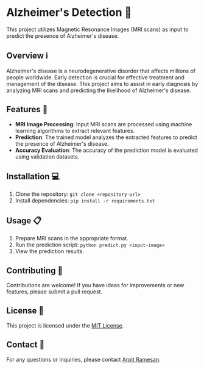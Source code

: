 # Alzheimer's Detection 🧠

This project utilizes Magnetic Resonance Images (MRI scans) as input to predict the presence of Alzheimer's disease. 

## Overview ℹ️

Alzheimer's disease is a neurodegenerative disorder that affects millions of people worldwide. Early detection is crucial for effective treatment and management of the disease. This project aims to assist in early diagnosis by analyzing MRI scans and predicting the likelihood of Alzheimer's disease.

## Features 🚀

- **MRI Image Processing**: Input MRI scans are processed using machine learning algorithms to extract relevant features.
- **Prediction**: The trained model analyzes the extracted features to predict the presence of Alzheimer's disease.
- **Accuracy Evaluation**: The accuracy of the prediction model is evaluated using validation datasets.

## Installation 💻

1. Clone the repository: `git clone <repository-url>`
2. Install dependencies: `pip install -r requirements.txt`

## Usage 📋

1. Prepare MRI scans in the appropriate format.
2. Run the prediction script: `python predict.py <input-image>`
3. View the prediction results.

## Contributing 🤝

Contributions are welcome! If you have ideas for improvements or new features, please submit a pull request.

## License 📝

This project is licensed under the [MIT License](LICENSE).

## Contact 📧

For any questions or inquiries, please contact [Arpit Ramesan](mailto:arpitramesan777@gmail.com).
